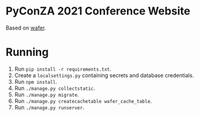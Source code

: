 # PyConZA 2021 Conference Website

Based on [wafer](https://github.com/CTPUG/wafer).

# Running

1. Run `pip install -r requirements.txt`.
1. Create a `localsettings.py` containing secrets and database credentials.
1. Run `npm install`.
1. Run `./manage.py collectstatic`.
1. Run `./manage.py migrate`.
1. Run `./manage.py createcachetable wafer_cache_table`.
1. Run `./manage.py runserver`.
